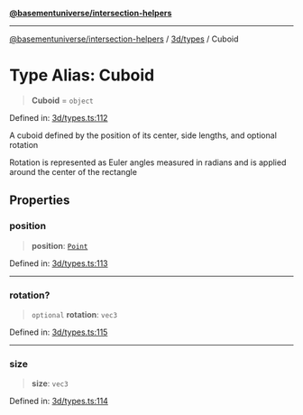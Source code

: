 [**@basementuniverse/intersection-helpers**](../../../README.md)

***

[@basementuniverse/intersection-helpers](../../../README.md) / [3d/types](../README.md) / Cuboid

# Type Alias: Cuboid

> **Cuboid** = `object`

Defined in: [3d/types.ts:112](https://github.com/basementuniverse/intersection-helpers/blob/98a1762f467a7b92d986d7a09e3582c961f718d2/src/3d/types.ts#L112)

A cuboid defined by the position of its center, side lengths, and
optional rotation

Rotation is represented as Euler angles measured in radians and is applied
around the center of the rectangle

## Properties

### position

> **position**: [`Point`](Point.md)

Defined in: [3d/types.ts:113](https://github.com/basementuniverse/intersection-helpers/blob/98a1762f467a7b92d986d7a09e3582c961f718d2/src/3d/types.ts#L113)

***

### rotation?

> `optional` **rotation**: `vec3`

Defined in: [3d/types.ts:115](https://github.com/basementuniverse/intersection-helpers/blob/98a1762f467a7b92d986d7a09e3582c961f718d2/src/3d/types.ts#L115)

***

### size

> **size**: `vec3`

Defined in: [3d/types.ts:114](https://github.com/basementuniverse/intersection-helpers/blob/98a1762f467a7b92d986d7a09e3582c961f718d2/src/3d/types.ts#L114)
